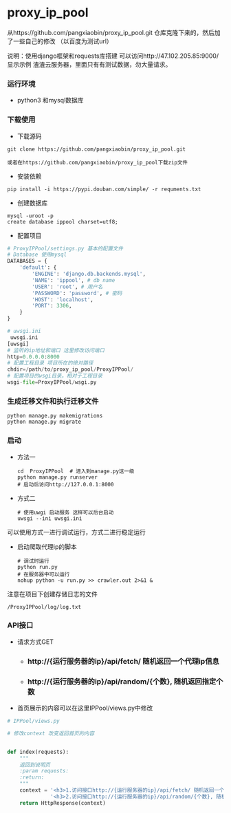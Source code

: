 # proxy_ip_pool

从https://github.com/pangxiaobin/proxy_ip_pool.git 仓库克隆下来的，然后加了一些自己的修改
（以百度为测试url）

说明：使用django框架和requests库搭建
可以访问http://47.102.205.85:9000/ 显示示例 渣渣云服务器，里面只有有测试数据，勿大量请求。

### 运行环境

- python3 和mysql数据库

### 下载使用

- 下载源码

```shell
git clone https://github.com/pangxiaobin/proxy_ip_pool.git

或者在https://github.com/pangxiaobin/proxy_ip_pool下载zip文件
```

- 安装依赖

```shell
pip install -i https://pypi.douban.com/simple/ -r requments.txt
```
- 创建数据库
```shell
mysql -uroot -p
create database ippool charset=utf8;
```

- 配置项目

```python
# ProxyIPPool/settings.py 基本的配置文件
# Database 使用mysql
DATABASES = {
    'default': {
        'ENGINE': 'django.db.backends.mysql',
        'NAME': 'ippool', # db name
        'USER': 'root', # 用户名
        'PASSWORD': 'password', # 密码
        'HOST': 'localhost',
        'PORT': 3306,
    }
}

```

```python
# uwsgi.ini
 uwsgi.ini
[uwsgi]
# 监听的ip地址和端口 这里修改访问端口
http=0.0.0.0:8000 
# 配置工程目录 项目所在的绝对路径
chdir=/path/to/proxy_ip_pool/ProxyIPPool/
# 配置项目的wsgi目录。相对于工程目录
wsgi-file=ProxyIPPool/wsgi.py
```
### 生成迁移文件和执行迁移文件
```shell
python manage.py makemigrations
python manage.py migrate
```

### 启动

- 方法一

  ```shell
  cd  ProxyIPPool  # 进入到manage.py这一级
  python manage.py runserver
  # 启动后访问http://127.0.0.1:8000
  ```

- 方式二

  ```shell
  # 使用uwgi 启动服务 这样可以后台启动
  uwsgi --ini uwsgi.ini
  ```

可以使用方式一进行调试运行，方式二进行稳定运行

- 启动爬取代理ip的脚本

  ```shell
  # 调试时运行
  python run.py
  # 在服务器中可以运行　
  nohup python -u run.py >> crawler.out 2>&1 & 
  ```

注意在项目下创建存储日志的文件

```
/ProxyIPPool/log/log.txt
```

### API接口

- 请求方式GET

  - ### http://{运行服务器的ip}/api/fetch/ 随机返回一个代理ip信息

  - ### http://{运行服务器的ip}/api/random/{个数}, 随机返回指定个数
- 首页展示的内容可以在这里IPPool/views.py中修改
```python
# IPPool/views.py

# 修改context 改变返回首页的内容


def index(requests):
    """
    返回到说明页
    :param requests:
    :return:
    """
    context = '<h3>1.访问接口http://{运行服务器的ip}/api/fetch/ 随机返回一个代理ip信息</h3> <br/>' \
              '<h3>2.访问接口http://{运行服务器的ip}/api/random/{个数}, 随机返回指定个数</h3> <br/>'
    return HttpResponse(context)
```
